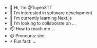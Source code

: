- 👋 Hi, I’m @Tuyen3TT
- 👀 I’m interested in software development
- 🌱 I’m currently learning Next.js
- 💞️ I’m looking to collaborate on ...
- 📫 How to reach me ...
- 😄 Pronouns: she
- ⚡ Fun fact: ...

<!---
Tuyen3TT/Tuyen3TT is a ✨ special ✨ repository because its `README.md` (this file) appears on your GitHub profile.
You can click the Preview link to take a look at your changes.
--->
